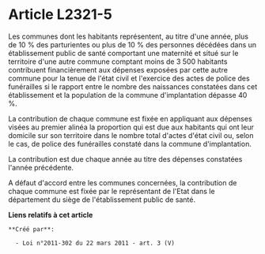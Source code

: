 # Article L2321-5

Les communes dont les habitants représentent, au titre d'une année, plus de 10 % des parturientes ou plus de 10 % des
personnes décédées dans un établissement public de santé comportant une maternité et situé sur le territoire d'une autre
commune comptant moins de 3 500 habitants contribuent financièrement aux dépenses exposées par cette autre commune pour la
tenue de l'état civil et l'exercice des actes de police des funérailles si le rapport entre le nombre des naissances
constatées dans cet établissement et la population de la commune d'implantation dépasse 40 %. 

La contribution de chaque commune est fixée en appliquant aux dépenses visées au premier alinéa la proportion qui est due aux
habitants qui ont leur domicile sur son territoire dans le nombre total d'actes d'état civil ou, selon le cas, de police des
funérailles constaté dans la commune d'implantation. 

La contribution est due chaque année au titre des dépenses constatées l'année précédente. 

A défaut d'accord entre les communes concernées, la contribution de chaque commune est fixée par le représentant de l'Etat
dans le département du siège de l'établissement public de santé.

**Liens relatifs à cet article**

	**Créé par**:

	  - Loi n°2011-302 du 22 mars 2011 - art. 3 (V)
